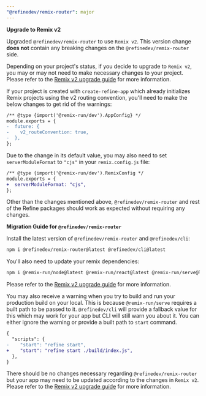 ```yaml
---
"@refinedev/remix-router": major
---
```


**Upgrade to Remix v2**

Upgraded `@refinedev/remix-router` to use `Remix v2`. This version change **does not** contain any breaking changes on the `@refinedev/remix-router` side.

Depending on your project's status, if you decide to upgrade to `Remix v2`, you may or may not need to make necessary changes to your project. Please refer to the [Remix v2 upgrade guide](https://remix.run/docs/en/main/start/v2) for more information.

If your project is created with `create-refine-app` which already initializes Remix projects using the v2 routing convention, you'll need to make the below changes to get rid of the warnings:

```diff
/** @type {import('@remix-run/dev').AppConfig} */
module.exports = {
-  future: {
-    v2_routeConvention: true,
-  },
};
```

Due to the change in its default value, you may also need to set `serverModuleFormat` to `"cjs"` in your `remix.config.js` file:

```diff
/** @type {import('@remix-run/dev').RemixConfig */
module.exports = {
+  serverModuleFormat: "cjs",
};
```

Other than the changes mentioned above, `@refinedev/remix-router` and rest of the Refine packages should work as expected without requiring any changes.

**Migration Guide for `@refinedev/remix-router`**

Install the latest version of `@refinedev/remix-router` and `@refinedev/cli`:

```bash
npm i @refinedev/remix-router@latest @refinedev/cli@latest
```

You'll also need to update your remix dependencies:

```bash
npm i @remix-run/node@latest @remix-run/react@latest @remix-run/serve@latest
```

Please refer to the [Remix v2 upgrade guide](https://remix.run/docs/en/main/start/v2) for more information.

You may also receive a warning when you try to build and run your production build on your local. This is because `@remix-run/serve` requires a built path to be passed to it. `@refinedev/cli` will provide a fallback value for this which may work for your app but CLI will still warn you about it. You can either ignore the warning or provide a built path to `start` command.

```diff
{
  "scripts": {
-    "start": "refine start",
+    "start": "refine start ./build/index.js",
  },
}
```

There should be no changes necessary regarding `@refinedev/remix-router` but your app may need to be updated according to the changes in `Remix v2`. Please refer to the [Remix v2 upgrade guide](https://remix.run/docs/en/main/start/v2) for more information.
